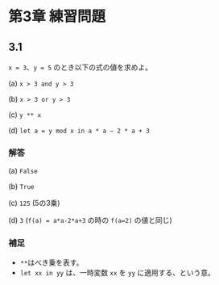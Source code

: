 # 第3章 練習問題

## 3.1

`x = 3`、`y = 5` のとき以下の式の値を求めよ。

(a) `x > 3 and y > 3`

(b) `x > 3 or y > 3`

(c) `y ** x`

(d) `let a = y mod x in a * a – 2 * a + 3`

### 解答

(a) `False`

(b) `True`

(c) `125` (5の3乗)

(d) `3` (`f(a) = a*a-2*a+3` の時の `f(a=2)` の値と同じ)

### 補足

* `**`はべき乗を表す。
* `let xx in yy` は、一時変数 `xx` を `yy` に適用する、という意。

